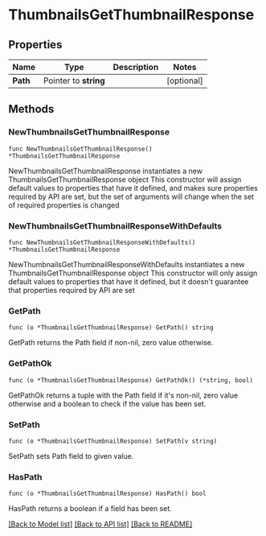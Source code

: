 # ThumbnailsGetThumbnailResponse

## Properties

Name | Type | Description | Notes
------------ | ------------- | ------------- | -------------
**Path** | Pointer to **string** |  | [optional] 

## Methods

### NewThumbnailsGetThumbnailResponse

`func NewThumbnailsGetThumbnailResponse() *ThumbnailsGetThumbnailResponse`

NewThumbnailsGetThumbnailResponse instantiates a new ThumbnailsGetThumbnailResponse object
This constructor will assign default values to properties that have it defined,
and makes sure properties required by API are set, but the set of arguments
will change when the set of required properties is changed

### NewThumbnailsGetThumbnailResponseWithDefaults

`func NewThumbnailsGetThumbnailResponseWithDefaults() *ThumbnailsGetThumbnailResponse`

NewThumbnailsGetThumbnailResponseWithDefaults instantiates a new ThumbnailsGetThumbnailResponse object
This constructor will only assign default values to properties that have it defined,
but it doesn't guarantee that properties required by API are set

### GetPath

`func (o *ThumbnailsGetThumbnailResponse) GetPath() string`

GetPath returns the Path field if non-nil, zero value otherwise.

### GetPathOk

`func (o *ThumbnailsGetThumbnailResponse) GetPathOk() (*string, bool)`

GetPathOk returns a tuple with the Path field if it's non-nil, zero value otherwise
and a boolean to check if the value has been set.

### SetPath

`func (o *ThumbnailsGetThumbnailResponse) SetPath(v string)`

SetPath sets Path field to given value.

### HasPath

`func (o *ThumbnailsGetThumbnailResponse) HasPath() bool`

HasPath returns a boolean if a field has been set.


[[Back to Model list]](../README.md#documentation-for-models) [[Back to API list]](../README.md#documentation-for-api-endpoints) [[Back to README]](../README.md)


